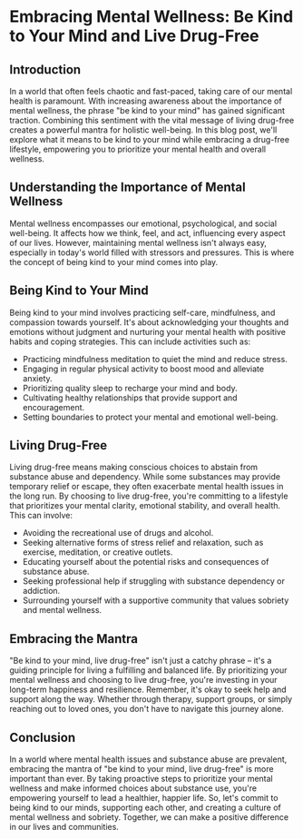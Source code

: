 # Embracing Mental Wellness: Be Kind to Your Mind and Live Drug-Free

## Introduction

In a world that often feels chaotic and fast-paced, taking care of our mental health is paramount. With increasing awareness about the importance of mental wellness, the phrase "be kind to your mind" has gained significant traction. Combining this sentiment with the vital message of living drug-free creates a powerful mantra for holistic well-being. In this blog post, we'll explore what it means to be kind to your mind while embracing a drug-free lifestyle, empowering you to prioritize your mental health and overall wellness.

## Understanding the Importance of Mental Wellness

Mental wellness encompasses our emotional, psychological, and social well-being. It affects how we think, feel, and act, influencing every aspect of our lives. However, maintaining mental wellness isn't always easy, especially in today's world filled with stressors and pressures. This is where the concept of being kind to your mind comes into play.

## Being Kind to Your Mind

Being kind to your mind involves practicing self-care, mindfulness, and compassion towards yourself. It's about acknowledging your thoughts and emotions without judgment and nurturing your mental health with positive habits and coping strategies. This can include activities such as:

- Practicing mindfulness meditation to quiet the mind and reduce stress.
- Engaging in regular physical activity to boost mood and alleviate anxiety.
- Prioritizing quality sleep to recharge your mind and body.
- Cultivating healthy relationships that provide support and encouragement.
- Setting boundaries to protect your mental and emotional well-being.

## Living Drug-Free

Living drug-free means making conscious choices to abstain from substance abuse and dependency. While some substances may provide temporary relief or escape, they often exacerbate mental health issues in the long run. By choosing to live drug-free, you're committing to a lifestyle that prioritizes your mental clarity, emotional stability, and overall health. This can involve:

- Avoiding the recreational use of drugs and alcohol.
- Seeking alternative forms of stress relief and relaxation, such as exercise, meditation, or creative outlets.
- Educating yourself about the potential risks and consequences of substance abuse.
- Seeking professional help if struggling with substance dependency or addiction.
- Surrounding yourself with a supportive community that values sobriety and mental wellness.

## Embracing the Mantra

"Be kind to your mind, live drug-free" isn't just a catchy phrase – it's a guiding principle for living a fulfilling and balanced life. By prioritizing your mental wellness and choosing to live drug-free, you're investing in your long-term happiness and resilience. Remember, it's okay to seek help and support along the way. Whether through therapy, support groups, or simply reaching out to loved ones, you don't have to navigate this journey alone.

## Conclusion

In a world where mental health issues and substance abuse are prevalent, embracing the mantra of "be kind to your mind, live drug-free" is more important than ever. By taking proactive steps to prioritize your mental wellness and make informed choices about substance use, you're empowering yourself to lead a healthier, happier life. So, let's commit to being kind to our minds, supporting each other, and creating a culture of mental wellness and sobriety. Together, we can make a positive difference in our lives and communities.
